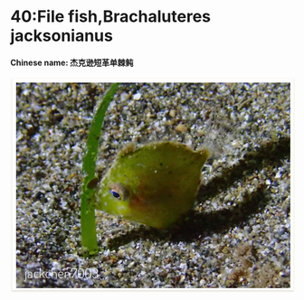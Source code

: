 # 40:File fish,Brachaluteres jacksonianus

#### Chinese name: 杰克逊短革单棘鲀

![](../../.gitbook/assets/file-fish.jpg)

